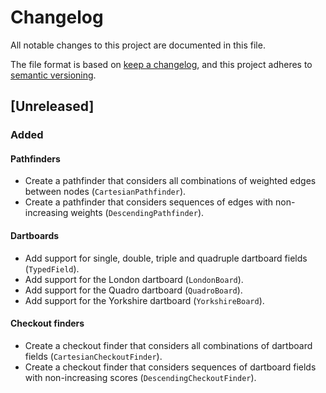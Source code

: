 # Changelog

All notable changes to this project are documented in this file.

The file format is based on [keep a changelog](https://keepachangelog.com/en/1.0.0/),
and this project adheres to [semantic versioning](https://semver.org/spec/v2.0.0.html).

## [Unreleased]

### Added

#### Pathfinders

- Create a pathfinder that considers all combinations of weighted edges between nodes (`CartesianPathfinder`).
- Create a pathfinder that considers sequences of edges with non-increasing weights (`DescendingPathfinder`).

#### Dartboards

- Add support for single, double, triple and quadruple dartboard fields (`TypedField`).
- Add support for the London dartboard (`LondonBoard`).
- Add support for the Quadro dartboard (`QuadroBoard`).
- Add support for the Yorkshire dartboard (`YorkshireBoard`).

#### Checkout finders

- Create a checkout finder that considers all combinations of dartboard fields (`CartesianCheckoutFinder`).
- Create a checkout finder that considers sequences of dartboard fields with non-increasing scores (`DescendingCheckoutFinder`).
